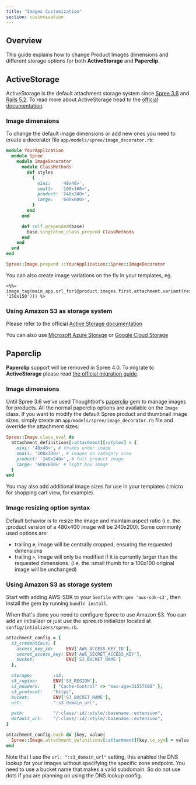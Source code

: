 ```yaml
---
title: "Images Customization"
section: customization
---
```


## Overview

This guide explains how to change Product Images dimensions and different storage options for both **ActiveStorage** and **Paperclip**.

## ActiveStorage

ActiveStorage is the default attachment storage system since [Spree 3.6](https://guides.spreecommerce.org/release_notes/spree_3_6_0.html) and [Rails 5.2](https://guides.rubyonrails.org/5_2_release_notes.html).
To read more about ActiveStorage head to the [official documentation](https://edgeguides.rubyonrails.org/active_storage_overview.html).

### Image dimensions

To change the default image dimensions or add new ones you need to create a decorator file `app/models/spree/image_decorator.rb`:

```ruby
module YourApplication
  module Spree
    module ImageDecorator
      module ClassMethods
        def styles
          {
            mini:    '48x48>',
            small:   '100x100>',
            product: '240x240>',
            large:   '600x600>',
          }
        end
      end

      def self.prepended(base)
        base.singleton_class.prepend ClassMethods
      end
    end
  end
end

Spree::Image.prepend ::YourApplication::Spree::ImageDecorator
```

You can also create image variations on the fly in your templates, eg.

```erb
<%%= image_tag(main_app.url_for(@product.images.first.attachment.variant(resize: '150x150'))) %>
```

### Using Amazon S3 as storage system 

Please refer to the official [Active Storage documentation](https://guides.rubyonrails.org/active_storage_overview.html#amazon-s3-service)

You can also use [Microsoft Azure Storage](https://guides.rubyonrails.org/active_storage_overview.html#microsoft-azure-storage-service) 
or [Google Cloud Storage](https://guides.rubyonrails.org/active_storage_overview.html#google-cloud-storage-service)

## Paperclip

**Paperclip** support will be removed in Spree 4.0. To migrate to **ActiveStorage** please read [the official migration guide](https://github.com/thoughtbot/paperclip/blob/master/MIGRATING.md).

### Image dimensions

Until Spree 3.6 we've used Thoughtbot's
[paperclip](https://github.com/thoughtbot/paperclip) gem to manage
images for products. All the normal paperclip options are available on
the `Image` class. If you want to modify the default Spree product and
thumbnail image sizes, simply create an `app/models/spree/image_decorator.rb` file and override the attachment sizes:

```ruby
Spree::Image.class_eval do
  attachment_definitions[:attachment][:styles] = {
    mini: '48x48>', # thumbs under image
    small: '100x100>', # images on category view
    product: '240x240>', # full product image
    large: '600x600>' # light box image
  }
end
```

You may also add additional image sizes for use in your templates
(:micro for shopping cart view, for example).

### Image resizing option syntax

Default behavior is to resize the image and maintain aspect ratio (i.e.
the :product version of a 480x400 image will be 240x200). Some commonly
used options are:

-   trailing `#`, image will be centrally cropped, ensuring the requested
dimensions
-   trailing `>`, image will only be modified if it is currently larger
than the requested dimensions. (i.e. the :small thumb for a 100x100
original image will be unchanged)

### Using Amazon S3 as storage system 

Start with adding AWS-SDK to your `Gemfile` with:  `gem 'aws-sdk-s3'`, then install the gem by running `bundle install`.

When that's done you need to configure Spree to use Amazon S3. You can add an initializer or just use the spree.rb initializer located at `config/intializers/spree.rb`.

```ruby
attachment_config = {
  s3_credentials: {
    access_key_id:     ENV['AWS_ACCESS_KEY_ID'],
    secret_access_key: ENV['AWS_SECRET_ACCESS_KEY'],
    bucket:            ENV['S3_BUCKET_NAME']
  },

  storage:        :s3,
  s3_region:      ENV['S3_REGION'],
  s3_headers:     { "Cache-Control" => "max-age=31557600" },
  s3_protocol:    "https",
  bucket:         ENV['S3_BUCKET_NAME'],
  url:            ":s3_domain_url",

  path:           "/:class/:id/:style/:basename.:extension",
  default_url:    "/:class/:id/:style/:basename.:extension",
}

attachment_config.each do |key, value|
  Spree::Image.attachment_definitions[:attachment][key.to_sym] = value
end

```
Note that I use the `url: ":s3_domain_url"` setting, this enabled the DNS lookup for your images without specifying the specific zone endpoint. You need to use a bucket name that makes a valid subdomain. So do not use dots if you are planning on using the DNS lookup config.

